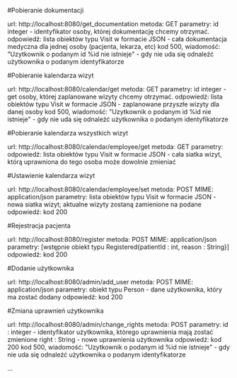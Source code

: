 #Pobieranie dokumentacji

url: http://localhost:8080/get_documentation
metoda: GET
parametry: 
	id integer - identyfikator osoby, której dokumentację chcemy otrzymać.
odpowiedź:
	lista obiektów typu Visit w formacie JSON - cała dokumentacja medyczna dla jednej osoby (pacjenta, lekarza, etc)
	kod 500, wiadomość: "Uzytkownik o podanym id %id nie istnieje" - gdy nie uda się odnaleźć użytkownika o podanym identyfikatorze
	

#Pobieranie kalendarza wizyt

url: http://localhost:8080/calendar/get
metoda: GET
parametry:
	id integer - get osoby, której zaplanowane wizyty chcemy otrzymać.
odpowiedź:
	lista obiektów typu Visit w formacie JSON - zaplanowane przyszłe wizyty dla danej osoby
	kod 500, wiadomość: "Uzytkownik o podanym id %id nie istnieje" - gdy nie uda się odnaleźć użytkownika o podanym identyfikatorze
	

#Pobieranie kalendarza wszystkich wizyt

url: http://localhost:8080/calendar/employee/get
metoda: GET
parametry:
odpowiedź:
	lista obiektów typu Visit w formacie JSON - cała siatka wizyt, którą uprawniona do tego osoba może dowolnie zmieniać
	
	
#Ustawienie kalendarza wizyt

url: http://localhost:8080/calendar/employee/set
metoda: POST
MIME: application/json
parametry:
	lista obiektów typu Visit w formacie JSON - nowa siatka wizyt; aktualne wizyty zostaną zamienione na podane
odpowiedź:
	kod 200
	

#Rejestracja pacjenta

url: http://localhost:8080/register
metoda: POST
MIME: application/json
parametry:
	[wstępnie obiekt typu Registered{patientId : int, reason : String}]
odpowiedź:
	kod 200
	

#Dodanie użytkownika

url: http://localhost:8080/admin/add_user
metoda: POST
MIME: application/json
parametry:
	obiekt typu Person - dane użytkownika, który ma zostać dodany
odpowiedź:
	kod 200
	
	
#Zmiana uprawnień użytkownika

url: http://localhost:8080/admin/change_rights
metoda: POST
parametry:
	id : integer - identyfikator użytkownika, którego uprawnienia mają zostać zmienione
	right : String - nowe uprawnienia użytkownika
odpowiedź:
	kod 200
	kod 500, wiadomość: "Uzytkownik o podanym id %id nie istnieje" - gdy nie uda się odnaleźć użytkownika o podanym identyfikatorze
	
...